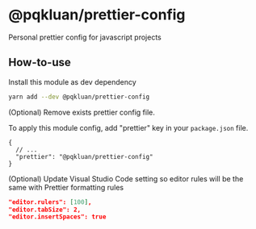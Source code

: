 # @pqkluan/prettier-config

Personal prettier config for javascript projects

## How-to-use

Install this module as dev dependency

```bash
yarn add --dev @pqkluan/prettier-config
```

(Optional) Remove exists prettier config file.

To apply this module config, add "prettier" key in your `package.json` file.

```
{
  // ...
  "prettier": "@pqkluan/prettier-config"
}
```

(Optional) Update Visual Studio Code setting so editor rules will be the same with Prettier formatting rules

```json
"editor.rulers": [100],
"editor.tabSize": 2,
"editor.insertSpaces": true
```
